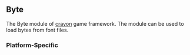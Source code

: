 ## Byte

The Byte module of [crayon](https://github.com/shawnscode/crayon) game framework. The module can be used to load bytes from font files.

### Platform-Specific
